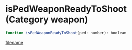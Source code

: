 # isPedWeaponReadyToShoot (Category weapon)

```js
function isPedWeaponReadyToShoot(ped: number): boolean
```

[filename](isPedWeaponReadyToShoot_m.md ':include')